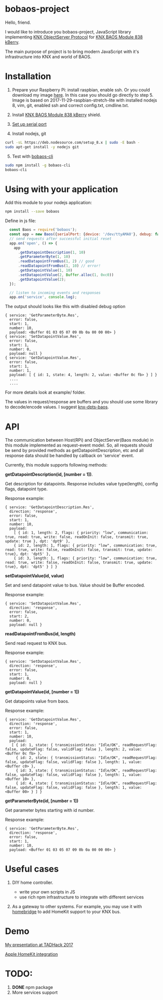 # bobaos-project

Hello, friend.

I would like to introduce you bobaos-project, JavaScript library implementing [KNX ObjectServer Protocol](https://www.weinzierl.de/images/download/development/830/KnxBAOS_Protocol_v2.pdf) for [KNX BAOS Module 838 kBerry](https://www.weinzierl.de/index.php/en/all-knx/knx-module-en/knx-baos-module-838-en).

The main purpose of project is to bring modern JavaScript with it's infrastructure into KNX and world of BAOS.

# Installation

1. Prepare your Raspberry Pi: install raspbian, enable ssh. Or you could download my image [here](https://drive.google.com/file/d/14nKNbaQfCUN9Mu7cFc5JTicbgbWo06kt/view?usp=sharing). In this case you should go directly to step 5. Image is based on 2017-11-29-raspbian-stretch-lite with installed nodejs 8, vim, git, enabled ssh and correct config.txt, cmdline.txt.
 
2. Install [KNX BAOS Module 838 kBerry](https://www.weinzierl.de/index.php/en/all-knx/knx-module-en/knx-baos-module-838-en) shield.

3. [Set up serial port](https://github.com/weinzierl-engineering/baos/blob/master/docs/Raspbian.adoc#kberry)
  
4. Install nodejs, git
```sh
curl -sL https://deb.nodesource.com/setup_8.x | sudo -E bash -
sudo apt-get install -y nodejs git
```

5. Test with [bobaos-cli](https://github.com/shabunin/bobaos-cli)

```sh
sudo npm install -g bobaos-cli
bobaos-cli
```

# Using with your application

Add this module to your nodejs application:
```sh
npm install --save bobaos
```

Define in js file:
```js
  const Baos = require('bobaos');
  const app = new Baos({serialPort: {device: '/dev/ttyAMA0'}, debug: false});
  // send requests after successful initial reset
  app.on('open', () => {
    app
      .getDatapointDescription(1, 10)
      .getParameterByte(1, 10)
      .readDatapointFromBus(1, 2) // good
      .readDatapointFromBus(1, 10) // error!
      .getDatapointValue(1, 10)
      .setDatapointValue(2, Buffer.alloc(1, 0xc0))
      .getDatapointValue(2);
  });

  // listen to incoming events and responses
  app.on('service', console.log);
``` 

The output should looks like this with disabled debug option
```
{ service: 'GetParameterByte.Res',
  error: false,
  start: 1,
  number: 10,
  payload: <Buffer 01 03 05 07 09 0b 0a 00 00 00> }
{ service: 'SetDatapointValue.Res',
  error: false,
  start: 1,
  number: 0,
  payload: null }
{ service: 'GetDatapointValue.Res',
  error: false,
  start: 1,
  number: 1,
  payload: [ { id: 1, state: 4, length: 2, value: <Buffer 0c fb> } ] }
  ....
  ....
```

For more details look at example/ folder.

The values in request/response are buffers and you should use some library to decode/encode values. I suggest [knx-dpts-baos](https://github.com/shabunin/knx-dpts-baos).

# API

The communication between Host(RPi) and ObjectServer(Baos module) in this module implemented as request-event model.
So, all requests should be send by provided methods as getDatapointDescription, etc and all response data should be handled by callback on 'service' event.

Currently, this module supports following methods:

**getDatapointDescription(id, [number = 1])**.

Get description for datapoints. Response includes value type(length), config flags, datapoint type.

Response example:
    
```
{ service: 'GetDatapointDescription.Res',
  direction: 'response',
  error: false,
  start: 1,
  number: 10,
  payload: 
    [ { id: 1, length: 2, flags: { priority: "low", communication: true, read: true, write: false, readOnInit: false, transmit: true, update: true }, dpt: 'dpt9' },
    { id: 2, length: 1, flags: { priority: "low", communication: true, read: true, write: false, readOnInit: false, transmit: true, update: true}, dpt: 'dpt5' },
    { id: 3, length: 1, flags: { priority: "low", communication: true, read: true, write: false, readOnInit: false, transmit: true, update: true}, dpt: 'dpt5' } ] }
```

**setDatapointValue(id, value)**
  
Set and send datapoint value to bus. Value should be Buffer encoded.
    
Response example:
    
```
{ service: 'SetDatapointValue.Res',
  direction: 'response',
  error: false,
  start: 2,
  number: 0,
  payload: null }
```

**readDatapointFromBus(id, length)**

Send read request to KNX bus. 
    
Response example:

```
{ service: 'SetDatapointValue.Res',
  direction: 'response',
  error: false,
  start: 1,
  number: 0,
  payload: null }
```
    
**getDatapointValue(id, [number = 1])**
    
Get datapoints value from baos.
    
Response example:
    
```
{ service: 'GetDatapointValue.Res',
  direction: 'response',
  error: false,
  start: 1,
  number: 10,
  payload: 
   [ { id: 1, state: { transmissionStatus: "Idle/OK", readRequestFlag: false, updateFlag: false, validFlag: false }, length: 2, value: <Buffer 0c fb> },
     { id: 2, state: { transmissionStatus: "Idle/OK", readRequestFlag: false, updateFlag: false, validFlag: false }, length: 1, value: <Buffer c0> },
     { id: 3, state: { transmissionStatus: "Idle/OK", readRequestFlag: false, updateFlag: false, validFlag: false }, length: 1, value: <Buffer 10> },
     { id: 4, state: { transmissionStatus: "Idle/OK", readRequestFlag: false, updateFlag: false, validFlag: false }, length: 1, value: <Buffer 00> } ] }
```

**getParameterByte(id, [number = 1])**

Get parameter bytes starting with id number.
    
Response example:
    
```
{ service: 'GetParameterByte.Res',
  direction: 'response',
  error: false,
  start: 1,
  number: 10,
  payload: <Buffer 01 03 05 07 09 0b 0a 00 00 00> }
```

# Useful cases

1. DIY home controller. 
    * write your own scripts in JS
    * use rich npm infrastructure to integrate with different services
    
2. As a gateway to other systems. For example, you may use it with [homebridge](https://github.com/nfarina/homebridge) to add HomeKit support to your KNX bus.

# Demo
[My presentation at TADHack 2017](https://www.youtube.com/watch?v=vBXVysVJymc)

[Apple HomeKit integration](https://www.youtube.com/watch?v=6K-xG2r9YwI)

# TODO:
1. **DONE** npm package
2. More services support
